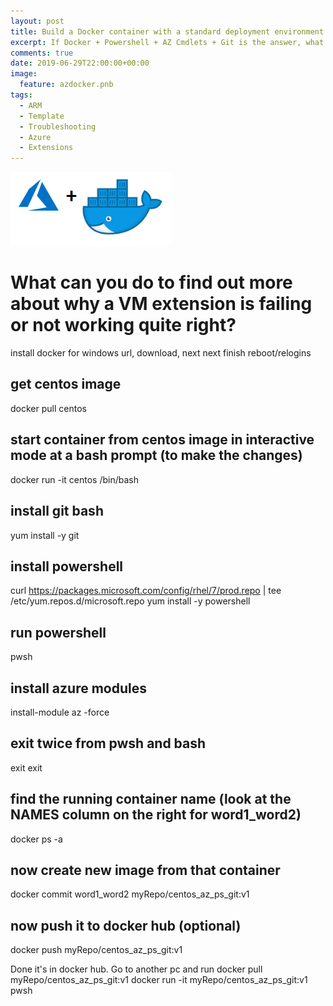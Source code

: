 ```yaml
---
layout: post
title: Build a Docker container with a standard deployment environment
excerpt: If Docker + Powershell + AZ Cmdlets + Git is the answer, what is the question !?
comments: true
date: 2019-06-29T22:00:00+00:00
image:
  feature: azdocker.pnb
tags: 
  - ARM
  - Template
  - Troubleshooting
  - Azure
  - Extensions
---
```

<img src="/public/azdocker.png">   

# What can you do to find out more about why a VM extension is failing or not working quite right?


install docker for windows
url, download, next next finish reboot/relogins

get centos image
----------------
docker pull centos

start container from centos image in interactive mode at a bash prompt (to make the changes) 
----------------
docker run -it centos /bin/bash

install git bash
----------------
yum install -y git

install powershell
------------------
curl https://packages.microsoft.com/config/rhel/7/prod.repo | tee /etc/yum.repos.d/microsoft.repo
yum install -y powershell

run powershell
--------------
pwsh

install azure modules
---------------------
install-module az -force

exit twice from pwsh and bash
-----------------------------
exit
exit

find the running container name (look at the NAMES column on the right for word1_word2)
-------------------------------
docker ps -a

now create new image from that container
----------------------------------------
docker commit word1_word2 myRepo/centos_az_ps_git:v1

now push it to docker hub (optional)
------------------------------------
docker push myRepo/centos_az_ps_git:v1

Done it's in docker hub.  Go to another pc and run
docker pull myRepo/centos_az_ps_git:v1
docker run -it myRepo/centos_az_ps_git:v1 pwsh
